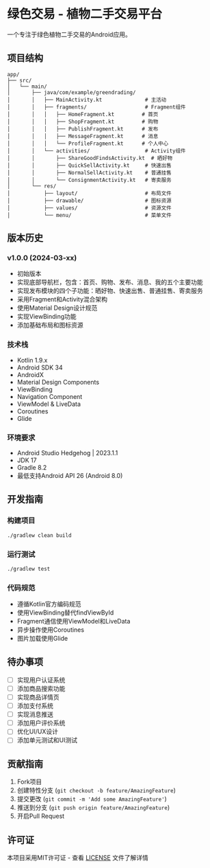 # 绿色交易 - 植物二手交易平台

一个专注于绿色植物二手交易的Android应用。

## 项目结构

```
app/
├── src/
│   └── main/
│       ├── java/com/example/greendrading/
│       │   ├── MainActivity.kt              # 主活动
│       │   ├── fragments/                   # Fragment组件
│       │   │   ├── HomeFragment.kt         # 首页
│       │   │   ├── ShopFragment.kt         # 购物
│       │   │   ├── PublishFragment.kt      # 发布
│       │   │   ├── MessageFragment.kt      # 消息
│       │   │   └── ProfileFragment.kt      # 个人中心
│       │   └── activities/                  # Activity组件
│       │       ├── ShareGoodFindsActivity.kt  # 晒好物
│       │       ├── QuickSellActivity.kt     # 快速出售
│       │       ├── NormalSellActivity.kt    # 普通挂售
│       │       └── ConsignmentActivity.kt   # 寄卖服务
│       └── res/
│           ├── layout/                      # 布局文件
│           ├── drawable/                    # 图标资源
│           ├── values/                      # 资源文件
│           └── menu/                        # 菜单文件
```

## 版本历史

### v1.0.0 (2024-03-xx)
- 初始版本
- 实现底部导航栏，包含：首页、购物、发布、消息、我的五个主要功能
- 实现发布模块的四个子功能：晒好物、快速出售、普通挂售、寄卖服务
- 采用Fragment和Activity混合架构
- 使用Material Design设计规范
- 实现ViewBinding功能
- 添加基础布局和图标资源

### 技术栈
- Kotlin 1.9.x
- Android SDK 34
- AndroidX
- Material Design Components
- ViewBinding
- Navigation Component
- ViewModel & LiveData
- Coroutines
- Glide

### 环境要求
- Android Studio Hedgehog | 2023.1.1
- JDK 17
- Gradle 8.2
- 最低支持Android API 26 (Android 8.0)

## 开发指南

### 构建项目
```bash
./gradlew clean build
```

### 运行测试
```bash
./gradlew test
```

### 代码规范
- 遵循Kotlin官方编码规范
- 使用ViewBinding替代findViewById
- Fragment通信使用ViewModel和LiveData
- 异步操作使用Coroutines
- 图片加载使用Glide

## 待办事项
- [ ] 实现用户认证系统
- [ ] 添加商品搜索功能
- [ ] 实现商品详情页
- [ ] 添加支付系统
- [ ] 实现消息推送
- [ ] 添加用户评价系统
- [ ] 优化UI/UX设计
- [ ] 添加单元测试和UI测试

## 贡献指南
1. Fork项目
2. 创建特性分支 (`git checkout -b feature/AmazingFeature`)
3. 提交更改 (`git commit -m 'Add some AmazingFeature'`)
4. 推送到分支 (`git push origin feature/AmazingFeature`)
5. 开启Pull Request

## 许可证
本项目采用MIT许可证 - 查看 [LICENSE](LICENSE) 文件了解详情 